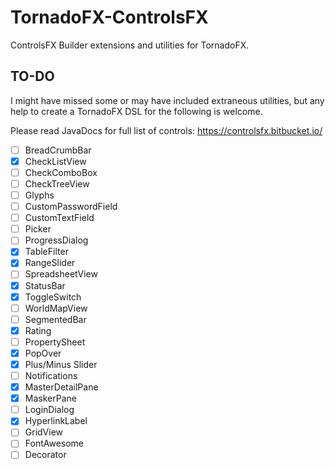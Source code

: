 # TornadoFX-ControlsFX

ControlsFX Builder extensions and utilities for TornadoFX.

## TO-DO 

I might have missed some or may have included extraneous utilities, but any help to create a TornadoFX DSL for the following is welcome. 

Please read JavaDocs for full list of controls:
https://controlsfx.bitbucket.io/


* [ ] BreadCrumbBar
* [X] CheckListView
* [ ] CheckComboBox
* [ ] CheckTreeView
* [ ] Glyphs
* [ ] CustomPasswordField
* [ ] CustomTextField
* [ ] Picker
* [ ] ProgressDialog
* [X] TableFilter
* [X] RangeSlider
* [ ] SpreadsheetView
* [X] StatusBar
* [X] ToggleSwitch
* [ ] WorldMapView
* [ ] SegmentedBar
* [X] Rating
* [ ] PropertySheet
* [X] PopOver
* [X] Plus/Minus Slider
* [ ] Notifications
* [X] MasterDetailPane
* [X] MaskerPane
* [ ] LoginDialog
* [X] HyperlinkLabel
* [ ] GridView
* [ ] FontAwesome
* [ ] Decorator

